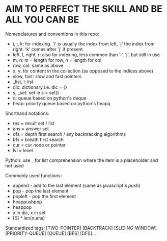 # AIM TO PERFECT THE SKILL AND BE ALL YOU CAN BE

Nomenclatures and conventions in this repo:
- i, j, k: for indexing. 'i' is usually the index from left, 'j' the index from right. 'k' comes after 'j' if present
- left, l, right, r: also for indexing, less common than 'i', 'j', but still in use
- m, n: m = length for row, n = length for col
- row, col: same as above
- x, y: for content in the collection (as opposed to the indices above)
- slow, fast: slow and fast pointers
- _list, l: list
- dic: dictionary i.e. dic = {}
- s, _set: set ie s = set()
- q: queue based on python's deque
- heap: prioirty queue based on python's heapq

Shorthand notations:
- res = result set / list 
- ans = answer set
- dfs = depth first search / any backtracking algorithms
- bfs = breath first search
- cur = cur node or pointer
- lvl = level

Python:
use _ for list comprehension where the item is a placeholder and not used

Commonly used functions:
- append - add to the last element (same as javascript's _push_)
- pop - pop the last element
- popleft - pop the first element
- heappushpop
- heappop
- x in dic, x in set
- [0] * len(nums)

Standardized tags:
[TWO-POINTER] [BACKTRACK] [SLIDING-WINDOW] [PRIORITY-QUEUE] [QUEUE] [BFS] [DFS]...
